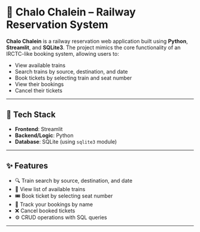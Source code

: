 # 🚆 Chalo Chalein – Railway Reservation System

**Chalo Chalein** is a railway reservation web application built using **Python**, **Streamlit**, and **SQLite3**. The project mimics the core functionality of an IRCTC-like booking system, allowing users to:

- View available trains
- Search trains by source, destination, and date
- Book tickets by selecting train and seat number
- View their bookings
- Cancel their tickets

---

## 🔧 Tech Stack

- **Frontend**: Streamlit
- **Backend/Logic**: Python
- **Database**: SQLite (using `sqlite3` module)

---

## ✨ Features

- 🔍 Train search by source, destination, and date
- 📄 View list of available trains
- 🎟️ Book ticket by selecting seat number
- 👤 Track your bookings by name
- ❌ Cancel booked tickets
- ⚙️ CRUD operations with SQL queries

---



